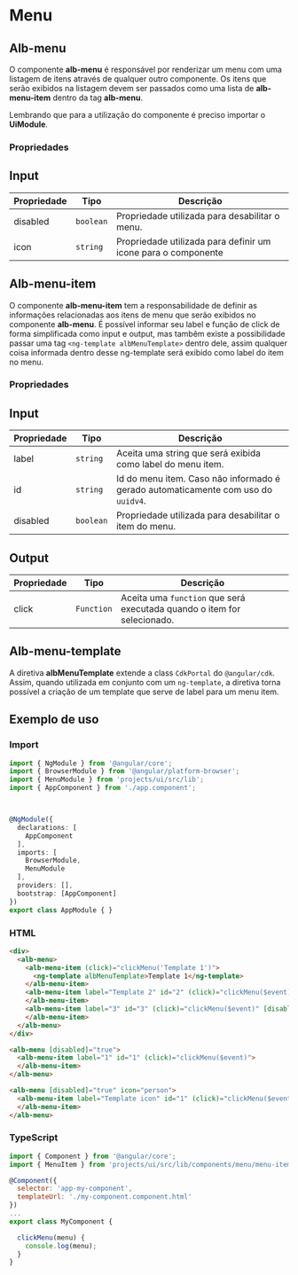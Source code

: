 # Menu

## Alb-menu

O componente **alb-menu** é responsável por renderizar um menu com uma listagem de itens através de qualquer outro componente.
Os itens que serão exibidos na listagem devem ser passados como uma lista de **alb-menu-item** dentro da tag **alb-menu**.

Lembrando que para a utilização do componente é preciso importar o **UiModule**.

### Propriedades

## Input

| Propriedade| Tipo         | Descrição                                                                         |
|------------|--------------|-----------------------------------------------------------------------------------|
| disabled   | `boolean`    | Propriedade utilizada para desabilitar o menu.                                    |
| icon       | `string`     | Propriedade utilizada para definir um icone para o componente                     |

## Alb-menu-item

O componente **alb-menu-item** tem a responsabilidade de definir as informações relacionadas aos itens de menu que serão exibidos no componente **alb-menu**.
É possível informar seu label e função de click de forma simplificada como input e output, mas tambêm existe a possibilidade passar uma tag `<ng-template albMenuTemplate>` dentro dele, assim qualquer coisa informada dentro desse ng-template será exibido como label do item no menu.

### Propriedades

## Input

| Propriedade| Tipo         | Descrição                                                                         |
|------------|--------------|-----------------------------------------------------------------------------------|
| label      | `string`     | Aceita uma string que será exibida como label do menu item.                       |
| id         | `string`     | Id do menu item. Caso não informado é gerado automaticamente com uso do `uuidv4`. |
| disabled   | `boolean`    | Propriedade utilizada para desabilitar o item do menu.                            |

## Output

| Propriedade| Tipo       | Descrição                                                              |
|------------|------------|------------------------------------------------------------------------|
| click      | `Function` | Aceita uma `function` que será executada quando o item for selecionado.|

## Alb-menu-template

A diretiva **albMenuTemplate** extende a class `CdkPortal` do `@angular/cdk`. Assim, quando utilizada em conjunto com um `ng-template`, a diretiva torna possível a criação de um template que serve de label para um menu item.



## Exemplo de uso

### Import
```typescript
import { NgModule } from '@angular/core';
import { BrowserModule } from '@angular/platform-browser';
import { MenuModule } from 'projects/ui/src/lib';
import { AppComponent } from './app.component';



@NgModule({
  declarations: [
    AppComponent
  ],
  imports: [
    BrowserModule,
    MenuModule
  ],
  providers: [],
  bootstrap: [AppComponent]
})
export class AppModule { }

```

### HTML

```html
<div>
  <alb-menu>
    <alb-menu-item (click)="clickMenu('Template 1')">
      <ng-template albMenuTemplate>Template 1</ng-template>
    </alb-menu-item>
    <alb-menu-item label="Template 2" id="2" (click)="clickMenu($event)">
    </alb-menu-item>
    <alb-menu-item label="3" id="3" (click)="clickMenu($event)" [disabled]="true">
    </alb-menu-item>
  </alb-menu>
</div>

<alb-menu [disabled]="true">
  <alb-menu-item label="1" id="1" (click)="clickMenu($event)">
  </alb-menu-item>
</alb-menu>

<alb-menu [disabled]="true" icon="person">
  <alb-menu-item label="Template icon" id="1" (click)="clickMenu($event)">
  </alb-menu-item>
</alb-menu>

```

### TypeScript

```javascript
import { Component } from '@angular/core';
import { MenuItem } from 'projects/ui/src/lib/components/menu/menu-item';

@Component({
  selector: 'app-my-component',
  templateUrl: './my-component.component.html'
})
...
export class MyComponent {

  clickMenu(menu) {
    console.log(menu);
  }
}

```
